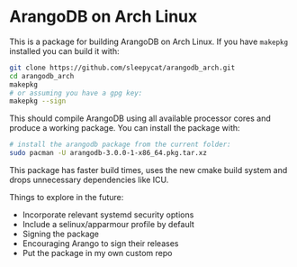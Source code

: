 # ArangoDB on Arch Linux

This is a package for building ArangoDB on Arch Linux.
If you have `makepkg` installed you can build it with:

```sh
git clone https://github.com/sleepycat/arangodb_arch.git
cd arangodb_arch
makepkg
# or assuming you have a gpg key:
makepkg --sign
```

This should compile ArangoDB using all available processor cores and
produce a working package. You can install the package with:

```sh
# install the arangodb package from the current folder:
sudo pacman -U arangodb-3.0.0-1-x86_64.pkg.tar.xz
```

This package has faster build times, uses the new cmake build system and
drops unnecessary dependencies like ICU.

Things to explore in the future:
* Incorporate relevant systemd security options
* Include a selinux/apparmour profile by default
* Signing the package
* Encouraging Arango to sign their releases
* Put the package in my own custom repo
